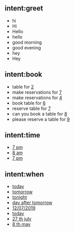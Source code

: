 ## intent:greet
- hi
- Hi
- Hello
- hello
- good morning
- good evening
- hey
- Hey

## intent:book
- table for [2](number_of_people)
- make reservations for [7](number_of_people)
- make reservations for [4](number_of_people)
- book table for [6](number_of_people)
- reserve table for [7](no_of_people)
- can you book a table for [8](number_of_people)
- please reserve a table for [9](number_of_people)

## intent:time
- [7 pm](time)
- [8 am](time)
- [7 pm](time)

## intent:when
- [today](date)
- [tomorrow](date)
- [tonight](date)
- [day after tomorrow](date)
- [12/07/2019](date)
- [today](date)
- [27 th july](date)
- [8 th may](date)





